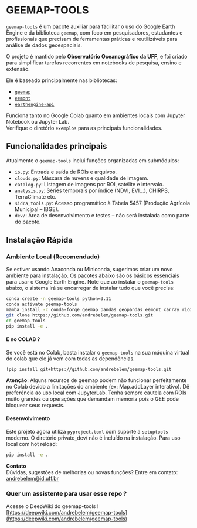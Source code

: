 # GEEMAP-TOOLS

`geemap-tools` é um pacote auxiliar para facilitar o uso do Google Earth Engine e da biblioteca `geemap`, com foco em pesquisadores, estudantes e profissionais que precisam de ferramentas práticas e reutilizáveis para análise de dados geoespaciais.

O projeto é mantido pelo **Observatório Oceanográfico da UFF**, e foi criado para simplificar tarefas recorrentes em notebooks de pesquisa, ensino e extensão.

Ele é baseado principalmente nas bibliotecas:
- [`geemap`](https://github.com/giswqs/geemap)
- [`eemont`](https://github.com/davemlz/eemont)
- [`earthengine-api`](https://developers.google.com/earth-engine/guides/python_install)

Funciona tanto no Google Colab quanto em ambientes locais com Jupyter Notebook ou Jupyter Lab.<br>
Verifique o diretório `exemplos` para as principais funcionalidades.

## Funcionalidades principais

Atualmente o `geemap-tools` inclui funções organizadas em submódulos:

- `io.py`: Entrada e saída de ROIs e arquivos.
- `clouds.py`: Máscara de nuvens e qualidade de imagem.
- `catalog.py`: Listagem de imagens por ROI, satélite e intervalo.
- `analysis.py`: Séries temporais por índice (NDVI, EVI...), CHIRPS, TerraClimate etc.
- `sidra_tools.py`: Acesso programático à Tabela 5457 (Produção Agrícola Municipal – IBGE).
- `dev/`: Área de desenvolvimento e testes – não será instalada como parte do pacote.

## Instalação Rápida

### Ambiente Local (Recomendado)

Se estiver usando Anaconda ou Miniconda, sugerimos criar um novo ambiente para instalação. Os pacotes abaixo são os básicos essenciais para usar o Google Earth Engine. Note que ao instalar o `geemap-tools` abaixo, o sistema irá se encarregar de instalar tudo que você precisa:

```bash
conda create -n geemap-tools python=3.11
conda activate geemap-tools
mamba install -c conda-forge geemap pandas geopandas eemont xarray rioxarray matplotlib openpyxl
git clone https://github.com/andrebelem/geemap-tools.git
cd geemap-tools
pip install -e .
```
#### E no COLAB ?

Se você está no Colab, basta instalar o `geemap-tools` na sua máquina virtual do colab que ele já vem com todas as dependências.
```
!pip install git+https://github.com/andrebelem/geemap-tools.git
```
**Atenção**: Alguns recursos de geemap podem não funcionar perfeitamente no Colab devido a limitações do ambiente (ex: Map.addLayer interativo). Dê preferência ao uso local com JupyterLab. Tenha sempre cautela com ROIs muito grandes ou operações que demandam memória pois o GEE pode bloquear seus requests.

#### Desenvolvimento

Este projeto agora utiliza `pyproject.toml` com suporte a `setuptools` moderno. O diretório private_dev/ não é incluído na instalação. Para uso local com hot reload:
```bash
pip install -e .
```

**Contato**<br>
Dúvidas, sugestões de melhorias ou novas funções?
Entre em contato: [andrebelem@id.uff.br](mailto:andrebelem@id.uff.br)

### Quer um assistente para usar esse repo ?

Acesse o DeepWiki do geemap-tools ! [https://deepwiki.com/andrebelem/geemap-tools](https://deepwiki.com/andrebelem/geemap-tools)

